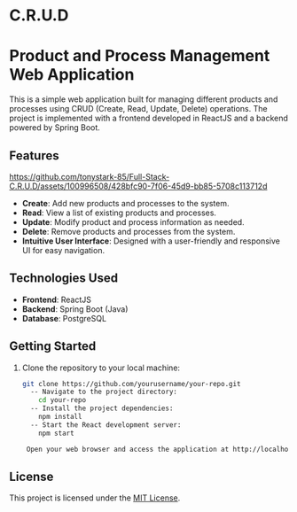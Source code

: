 # C.R.U.D

# Product and Process Management Web Application

This is a simple web application built for managing different products and processes using CRUD (Create, Read, Update, Delete) operations. The project is implemented with a frontend developed in ReactJS and a backend powered by Spring Boot.

## Features

https://github.com/tonystark-85/Full-Stack-C.R.U.D/assets/100996508/428bfc90-7f06-45d9-bb85-5708c113712d

- **Create**: Add new products and processes to the system.
- **Read**: View a list of existing products and processes.
- **Update**: Modify product and process information as needed.
- **Delete**: Remove products and processes from the system.
- **Intuitive User Interface**: Designed with a user-friendly and responsive UI for easy navigation.

## Technologies Used

- **Frontend**: ReactJS
- **Backend**: Spring Boot (Java)
- **Database**: PostgreSQL

## Getting Started

1. Clone the repository to your local machine:

   ```bash
   git clone https://github.com/yourusername/your-repo.git
     -- Navigate to the project directory:
       cd your-repo
     -- Install the project dependencies:  
       npm install
     -- Start the React development server:
       npm start

    Open your web browser and access the application at http://localhost:3000.

## License

This project is licensed under the [MIT License](LICENSE).



